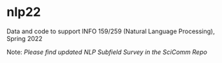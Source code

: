 # nlp22
Data and code to support INFO 159/259 (Natural Language Processing), Spring 2022

Note:
*Please find updated NLP Subfield Survey in the SciComm Repo*

